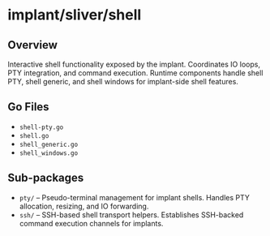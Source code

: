 # implant/sliver/shell

## Overview

Interactive shell functionality exposed by the implant. Coordinates IO loops, PTY integration, and command execution. Runtime components handle shell PTY, shell generic, and shell windows for implant-side shell features.

## Go Files

- `shell-pty.go`
- `shell.go`
- `shell_generic.go`
- `shell_windows.go`

## Sub-packages

- `pty/` – Pseudo-terminal management for implant shells. Handles PTY allocation, resizing, and IO forwarding.
- `ssh/` – SSH-based shell transport helpers. Establishes SSH-backed command execution channels for implants.
